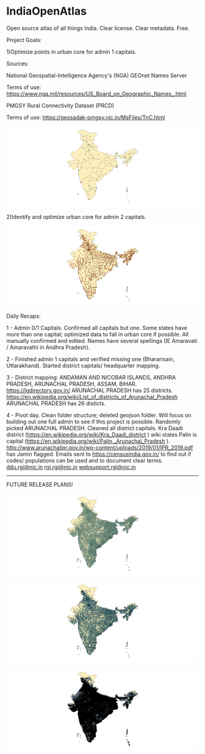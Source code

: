 # IndiaOpenAtlas
Open source atlas of all things India. Clear license. Clear metadata. Free.

Project Goals:

1)Optimize points in urban core for admin 1 capitals.

Sources: 
  
  National Geospatial-Intelligence Agency's (NGA) GEOnet Names Server
  
  Terms of use: https://www.nga.mil/resources/US_Board_on_Geographic_Names_.html
  
  PMGSY Rural Connectivity Dataset (PRCD)
  
  Terms of use: https://geosadak-pmgsy.nic.in/MsFiles/TnC.html

![](https://github.com/justinelliotmeyers/IndiaOpenAtlas/blob/main/jpeg_map_references/admin_1_capital_points.png)

2)Identify and optimize urban core for admin 2 capitals.

![](https://github.com/justinelliotmeyers/IndiaOpenAtlas/blob/main/jpeg_map_references/admin_2_capital_points.png)

Daily Recaps:

1 - Admin 0/1 Capitals. Confirmed all capitals but one. Some states have more than one capital; optimized data to fall in urban core if possible. All manually confirmed and edited. Names have several spellings (IE Amaravati / Amaravathi in Andhra Pradesh).

2 - Finished admin 1 capitals and verified missing one (Bhararisain, Uttarakhand). Started district capitals/ headquarter mapping. 

3 - District mapping: 	ANDAMAN AND NICOBAR ISLANDS, ANDHRA PRADESH, ARUNACHAL PRADESH, ASSAM, BIHAR. https://lgdirectory.gov.in/ ARUNACHAL PRADESH has 25 districts. https://en.wikipedia.org/wiki/List_of_districts_of_Arunachal_Pradesh ARUNACHAL PRADESH has 26 disticts.

4 - Pivot day. Clean folder structure; deleted geojson folder. Will focus on building out one full admin to see if this project is possible. Randomly picked ARUNACHAL PRADESH. Cleaned all district capitals. Kra Daadi district (https://en.wikipedia.org/wiki/Kra_Daadi_district ) wiki states Palin is capital (https://en.wikipedia.org/wiki/Palin,_Arunachal_Pradesh ). http://www.arunachalipr.gov.in/wp-content/uploads/2019/01/IPR_2019.pdf has Jamin flagged. Emails sent to https://censusindia.gov.in/ to find out if codes/ populations can be used and to document clear terms. ddu.rgi@nic.in rgi.rgi@nic.in websupport.rgi@nic.in





------------------------------------------------------------------------------------------------------------------------------------------------------------------------------------------------------------------------------------------------------------------------------------------------------------------------------------------------------------------
FUTURE RELEASE PLANS!

![](https://github.com/justinelliotmeyers/IndiaOpenAtlas/blob/main/jpeg_map_references/planned_v3_release.png)

![](https://github.com/justinelliotmeyers/IndiaOpenAtlas/blob/main/jpeg_map_references/planned_v4_release.png)

![](https://github.com/justinelliotmeyers/IndiaOpenAtlas/blob/main/jpeg_map_references/planned_v5_release.png)



